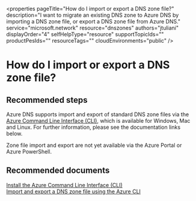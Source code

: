 <properties 
    pageTitle="How do I import or export a DNS zone file?"
    description="I want to migrate an existing DNS zone to Azure DNS by importing a DNS zone file, or export a DNS zone file from Azure DNS."
    service="microsoft.network"
    resource="dnszones"
    authors="jtuliani"
    displayOrder="4"
    selfHelpType="resource"
    supportTopicIds=""
    productPesIds=""
    resourceTags=""​
    cloudEnvironments="public"
/>

# How do I import or export a DNS zone file?

## **Recommended steps**

Azure DNS supports import and export of standard DNS zone files via the [Azure Command Line Interface (CLI)](https://docs.microsoft.com/azure/xplat-cli-install), which is available for Windows, Mac and Linux. For further information, please see the documentation links below.

Zone file import and export are not yet available via the Azure Portal or Azure PowerShell.

## **Recommended documents**

[Install the Azure Command Line Interface (CLI)](https://docs.microsoft.com/azure/xplat-cli-install)
<br>
[Import and export a DNS zone file using the Azure CLI](https://docs.microsoft.com/azure/dns/dns-import-export)
